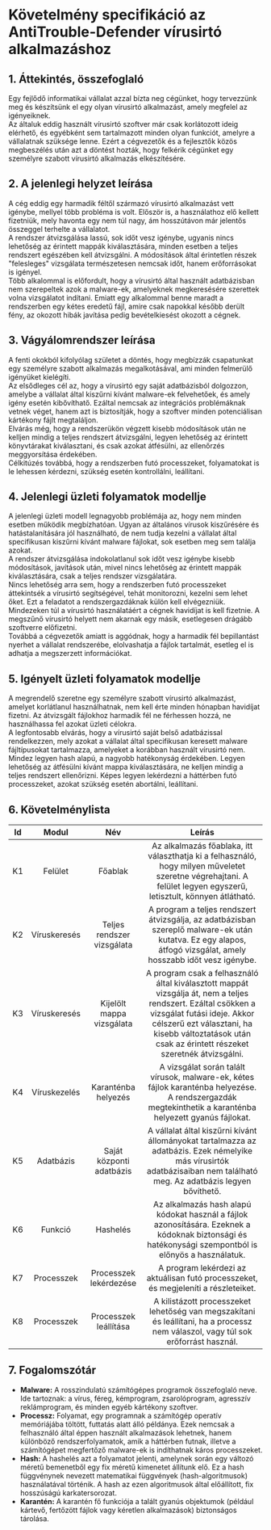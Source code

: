 # Követelmény specifikáció az AntiTrouble-Defender vírusirtó alkalmazáshoz
## 1. Áttekintés, összefoglaló
Egy fejlődő informatikai vállalat azzal bízta neg cégünket, hogy tervezzünk meg és készítsünk el egy olyan vírusirtó alkalmazást, amely megfelel az igényeiknek.  
Az általuk eddig használt vírusirtó szoftver már csak korlátozott ideig elérhető, és egyébként sem tartalmazott minden olyan funkciót, amelyre a vállalatnak szüksége lenne.
Ezért a cégvezetők és a fejlesztők közös megbeszélés után azt a döntést hozták, hogy felkérik cégünket egy személyre szabott vírusirtó alkalmazás elkészítésére.

## 2. A jelenlegi helyzet leírása
A cég eddig egy harmadik féltől származó vírusirtó alkalmazást vett igénybe, mellyel több probléma is volt. Először is, a használathoz elő kellett fizetniük, mely havonta egy nem túl nagy, ám hosszútávon már jelentős összeggel terhelte a vállalatot.  
A rendszer átvizsgálása lassú, sok időt vesz igénybe, ugyanis nincs lehetőség az érintett mappák kiválasztására, minden esetben a teljes rendszert egészében kell átvizsgálni. A módosítások által érintetlen részek "felesleges" vizsgálata természetesen nemcsak időt, hanem erőforrásokat is igényel.  
Több alkalommal is előfordult, hogy a vírusirtó által használt adatbázisban nem szerepeltek azok a malware-ek, amelyeknek megkeresésére szerettek volna vizsgálatot indítani. Emiatt egy alkalommal benne maradt a rendszerben egy kétes eredetű fájl, amire csak napokkal később derült fény, az okozott hibák javítása pedig bevételkiesést okozott a cégnek.

## 3. Vágyálomrendszer leírása
A fenti okokból kifolyólag születet a döntés, hogy megbízzák csapatunkat egy személyre szabott alkalmazás megalkotásával, ami minden felmerülő igényüket kielégíti.  
Az elsődleges cél az, hogy a vírusirtó egy saját adatbázisból dolgozzon, amelybe a vállalat által kiszűrni kívánt malware-ek felvehetőek, és amely igény esetén kibővíthatő. Ezáltal nemcsak az integrációs problémáknak vetnek véget, hanem azt is biztosítják, hogy a szoftver minden potenciálisan kártékony fájlt megtaláljon.  
Elvárás még, hogy a rendszerükön végzett kisebb módosítások után ne kelljen mindig a teljes rendszert átvizsgálni, legyen lehetőség az érintett könyvtárakat kiválasztani, és csak azokat átfésülni, az ellenőrzés meggyorsítása érdekében.  
Célkitúzés továbbá, hogy a rendszerben futó processzeket, folyamatokat is le lehessen kérdezni, szükség esetén kontrollálni, leállítani.

## 4. Jelenlegi üzleti folyamatok modellje
A jelenlegi üzleti modell legnagyobb problémája az, hogy nem minden esetben működik megbízhatóan. Ugyan az általános vírusok kiszűrésére és hatástalanítására jól használható, de nem tudja kezelni a vállalat által specifikusan kiszűrni kívánt malware fájlokat, sok esetben meg sem találja azokat.  
A rendszer átvizsgálása indokolatlanul sok időt vesz igénybe kisebb módosítások, javítások után, mivel nincs lehetőség az érintett mappák kiválasztására, csak a teljes rendszer vizsgálatára.   
Nincs lehetőség arra sem, hogy a rendszerben futó processzeket áttekintsék a vírusirtó segítségével, tehát monitorozni, kezelni sem lehet őket. Ezt a feladatot a rendszergazdáknak külön kell elvégezniük.
Mindezeken túl a vírusirtó használatáért a cégnek havidíjat is kell fizetnie. A megszűnő vírusirtó helyett nem akarnak egy másik, esetlegesen drágább szoftverre előfizetni.  
Továbbá a cégvezetők amiatt is aggódnak, hogy a harmadik fél bepillantást nyerhet a vállalat rendszerébe, elolvashatja a fájlok tartalmát, esetleg el is adhatja a megszerzett információkat.

## 5. Igényelt üzleti folyamatok modellje
A megrendelő szeretne egy személyre szabott vírusirtó alkalmazást, amelyet korlátlanul használhatnak, nem kell érte minden hónapban havidíjat fizetni. Az átvizsgált fájlokhoz harmadik fél ne férhessen hozzá, ne használhassa fel azokat üzleti célokra.  
A legfontosabb elvárás, hogy a vírusirtó saját belső adatbázissal rendelkezzen, mely azokat a vállalat által specifikusan keresett malware fájltípusokat tartalmazza, amelyeket a korábban használt vírusirtó nem. Mindez legyen hash alapú, a nagyobb hatékonyság érdekében. Legyen lehetőség az átfésülni kívánt mappa kiválasztására, ne kelljen mindig a teljes rendszert ellenőrizni. Képes legyen lekérdezni a háttérben futó processzeket, azokat szükség esetén abortálni, leállítani.

## 6. Követelménylista
| **Id** |   **Modul**  |           **Név**          |                                                                                                                      **Leírás**                                                                                                                     |
|:------:|:------------:|:--------------------------:|:---------------------------------------------------------------------------------------------------------------------------------------------------------------------------------------------------------------------------------------------------:|
|   K1   |    Felület   |           Főablak          | Az alkalmazás főablaka, itt választhatja ki a felhasználó, hogy milyen műveletet szeretne végrehajtani. A felület legyen egyszerű, letisztult, könnyen átlátható.                                                                                   |
|   K2   | Víruskeresés | Teljes rendszer vizsgálata | A program a teljes rendszert átvizsgálja, az adatbázisban szereplő malware-ek után kutatva. Ez egy alapos, átfogó vizsgálat, amely hosszabb időt vesz igénybe.                                                                                      |
|   K3   | Víruskeresés |  Kijelölt mappa vizsgálata | A program csak a felhasználó által kiválasztott mappát vizsgálja át, nem a teljes rendszert. Ezáltal csökken a vizsgálat futási ideje. Akkor célszerű ezt választani, ha kisebb változtatások után csak az érintett részeket szeretnék átvizsgálni. |
|   K4   | Víruskezelés |     Karanténba helyezés    | A vizsgálat során talált vírusok, malware-ek, kétes fájlok karanténba helyezése. A rendszergazdák megtekinthetik a karanténba helyezett gyanús fájlokat.                                                                                            |
|   K5   |   Adatbázis  |  Saját központi adatbázis  | A vállalat által kiszűrni kívánt állományokat tartalmazza az adatbázis. Ezek némelyike más vírusirtók adatbázisaiban nem található meg. Az adatbázis legyen bővíthető.                                                                              |
|   K6   |    Funkció   |          Hashelés          | Az alkalmazás hash alapú kódokat használ a fájlok azonosítására. Ezeknek a kódoknak biztonsági és hatékonysági szempontból is előnyös a használatuk.                                                                                                |
|   K7   |  Processzek  |   Processzek lekérdezése   | A program lekérdezi az aktuálisan futó processzeket, és megjeleníti a részleteiket.                                                                                                                                                                 |
|   K8   |  Processzek  |    Processzek leállítása   | A kilistázott processzeket lehetőség van megszakítani és leállítani, ha a processz nem válaszol, vagy túl sok erőforrást használ.                                                                                                                   |

## 7. Fogalomszótár
- **Malware:** A rosszindulatú számítógépes programok összefoglaló neve. Ide tartoznak: a vírus, féreg, kémprogram, zsarolóprogram, agresszív reklámprogram, és minden egyéb kártékony szoftver.
- **Processz:** Folyamat, egy programnak a számítógép operatív memóriájába töltött, futtatás alatt álló példánya. Ezek nemcsak a felhasználó által éppen használt alkalmazások lehetnek, hanem különböző rendszerfolyamatok, amik a háttérben futnak, illetve a számítógépet megfertőző malware-ek is indíthatnak káros processzeket.  
- **Hash:** A hashelés azt a folyamatot jelenti, amelynek során egy változó méretű bemenetből egy fix méretű kimenetet állítunk elő. Ez a hash függvénynek nevezett matematikai függvények (hash-algoritmusok) használatával történik. A hash az ezen algoritmusok által előállított, fix hosszúságú karkatersorozat.
- **Karantén:** A karantén fő funkciója a talált gyanús objektumok (például kártevő, fertőzött fájlok vagy kéretlen alkalmazások) biztonságos tárolása.
